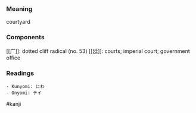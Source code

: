 ### Meaning

courtyard

### Components

[[广]]: dotted cliff radical (no. 53) [[廷]]: courts; imperial court; government office

### Readings

```
- Kunyomi: にわ
- Onyomi: テイ
```

#kanji